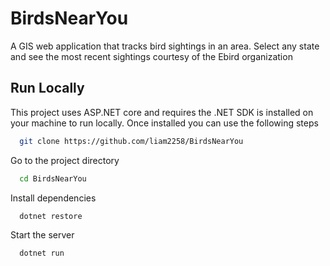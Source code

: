 
# BirdsNearYou

A GIS web application that tracks bird sightings in an area. Select any state and see the most recent sightings courtesy of the Ebird organization


## Run Locally

This project uses ASP.NET core and requires the .NET SDK is installed on your machine to run locally. Once installed you can use the following steps

```bash
  git clone https://github.com/liam2258/BirdsNearYou
```

Go to the project directory

```bash
  cd BirdsNearYou
```

Install dependencies

```bash
  dotnet restore
```

Start the server

```bash
  dotnet run
```

